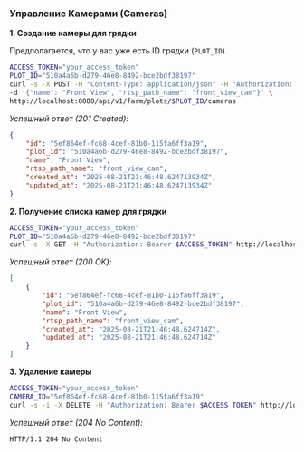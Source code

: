 ### Управление Камерами (Cameras)

**1. Создание камеры для грядки**

Предполагается, что у вас уже есть ID грядки (`PLOT_ID`). 

```bash
ACCESS_TOKEN="your_access_token"
PLOT_ID="510a4a6b-d279-46e8-8492-bce2bdf38197"
curl -s -X POST -H "Content-Type: application/json" -H "Authorization: Bearer $ACCESS_TOKEN" \
-d '{"name": "Front View", "rtsp_path_name": "front_view_cam"}' \
http://localhost:8080/api/v1/farm/plots/$PLOT_ID/cameras
```

*Успешный ответ (201 Created):*
```json
{
    "id": "5ef864ef-fc68-4cef-81b0-115fa6ff3a19",
    "plot_id": "510a4a6b-d279-46e8-8492-bce2bdf38197",
    "name": "Front View",
    "rtsp_path_name": "front_view_cam",
    "created_at": "2025-08-21T21:46:48.624713934Z",
    "updated_at": "2025-08-21T21:46:48.624713934Z"
}
```

**2. Получение списка камер для грядки**

```bash
ACCESS_TOKEN="your_access_token"
PLOT_ID="510a4a6b-d279-46e8-8492-bce2bdf38197"
curl -s -X GET -H "Authorization: Bearer $ACCESS_TOKEN" http://localhost:8080/api/v1/farm/plots/$PLOT_ID/cameras
```

*Успешный ответ (200 OK):*
```json
[
    {
        "id": "5ef864ef-fc68-4cef-81b0-115fa6ff3a19",
        "plot_id": "510a4a6b-d279-46e8-8492-bce2bdf38197",
        "name": "Front View",
        "rtsp_path_name": "front_view_cam",
        "created_at": "2025-08-21T21:46:48.624714Z",
        "updated_at": "2025-08-21T21:46:48.624714Z"
    }
]
```

**3. Удаление камеры**

```bash
ACCESS_TOKEN="your_access_token"
CAMERA_ID="5ef864ef-fc68-4cef-81b0-115fa6ff3a19"
curl -s -i -X DELETE -H "Authorization: Bearer $ACCESS_TOKEN" http://localhost:8080/api/v1/cameras/$CAMERA_ID
```

*Успешный ответ (204 No Content):*
```
HTTP/1.1 204 No Content
```

```
